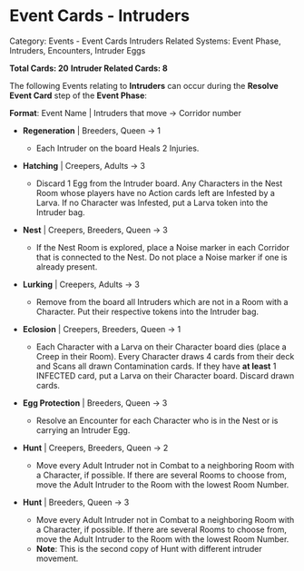 # Event Cards - Intruders

Category: Events - Event Cards Intruders
Related Systems: Event Phase, Intruders, Encounters, Intruder Eggs

**Total Cards: 20**
**Intruder Related Cards: 8**

The following Events relating to **Intruders** can occur during the **Resolve Event Card** step of the **Event Phase**:

**Format**: Event Name | Intruders that move → Corridor number

- **Regeneration** | Breeders, Queen → 1

  - Each Intruder on the board Heals 2 Injuries.

- **Hatching** | Creepers, Adults → 3

  - Discard 1 Egg from the Intruder board. Any Characters in the Nest Room whose players have no Action cards left are Infested by a Larva. If no Character was Infested, put a Larva token into the Intruder bag.

- **Nest** | Creepers, Breeders, Queen → 3

  - If the Nest Room is explored, place a Noise marker in each Corridor that is connected to the Nest. Do not place a Noise marker if one is already present.

- **Lurking** | Creepers, Adults → 3

  - Remove from the board all Intruders which are not in a Room with a Character. Put their respective tokens into the Intruder bag.

- **Eclosion** | Creepers, Breeders, Queen → 1

  - Each Character with a Larva on their Character board dies (place a Creep in their Room). Every Character draws 4 cards from their deck and Scans all drawn Contamination cards. If they have **at least** 1 INFECTED card, put a Larva on their Character board. Discard drawn cards.

- **Egg Protection** | Breeders, Queen → 3

  - Resolve an Encounter for each Character who is in the Nest or is carrying an Intruder Egg.

- **Hunt** | Creepers, Breeders, Queen → 2

  - Move every Adult Intruder not in Combat to a neighboring Room with a Character, if possible. If there are several Rooms to choose from, move the Adult Intruder to the Room with the lowest Room Number.

- **Hunt** | Breeders, Queen → 3

  - Move every Adult Intruder not in Combat to a neighboring Room with a Character, if possible. If there are several Rooms to choose from, move the Adult Intruder to the Room with the lowest Room Number.
  - **Note**: This is the second copy of Hunt with different intruder movement.
